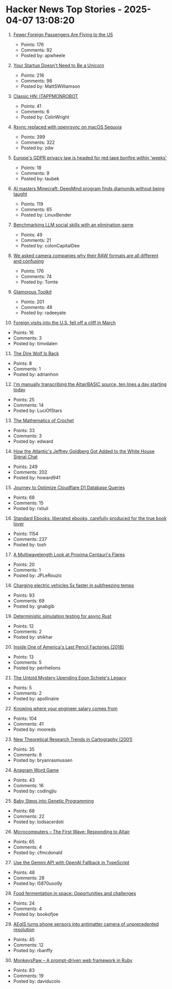 # Hacker News Top Stories - 2025-04-07 13:08:20

1. [Fewer Foreign Passengers Are Flying to the US](https://jasher.substack.com/p/how-fewer-foreign-passengers-flying)
   - Points: 176
   - Comments: 92
   - Posted by: apwheele

2. [Your Startup Doesn't Need to Be a Unicorn](https://mattgiustwilliamson.substack.com/p/your-startup-doesnt-need-to-be-a)
   - Points: 216
   - Comments: 98
   - Posted by: MattSWilliamson

3. [Classic HN: ITAPPMONROBOT](https://thedailywtf.com/articles/ITAPPMONROBOT)
   - Points: 41
   - Comments: 6
   - Posted by: ColinWright

4. [Rsync replaced with openrsync on macOS Sequoia](https://derflounder.wordpress.com/2025/04/06/rsync-replaced-with-openrsync-on-macos-sequoia/)
   - Points: 399
   - Comments: 322
   - Posted by: zdw

5. [Europe's GDPR privacy law is headed for red tape bonfire within 'weeks'](https://www.politico.eu/article/eu-gdpr-privacy-law-europe-president-ursula-von-der-leyen/)
   - Points: 18
   - Comments: 9
   - Posted by: taubek

6. [AI masters Minecraft: DeepMind program finds diamonds without being taught](https://www.nature.com/articles/d41586-025-01019-w)
   - Points: 119
   - Comments: 65
   - Posted by: LinuxBender

7. [Benchmarking LLM social skills with an elimination game](https://github.com/lechmazur/elimination_game)
   - Points: 49
   - Comments: 21
   - Posted by: colonCapitalDee

8. [We asked camera companies why their RAW formats are all different and confusing](https://www.theverge.com/tech/640119/camera-raw-spec-format-explained-adobe-dng-canon-nikon-sony-fujifilm)
   - Points: 176
   - Comments: 74
   - Posted by: Tomte

9. [Glamorous Toolkit](https://gtoolkit.com//)
   - Points: 201
   - Comments: 48
   - Posted by: radeeyate

10. [Foreign visits into the U.S. fell off a cliff in March](https://www.axios.com/2025/04/04/foreign-visits-american-airports-travel-warnings)
   - Points: 16
   - Comments: 3
   - Posted by: timvdalen

11. [The Dire Wolf Is Back](https://www.newyorker.com/magazine/2025/04/14/the-dire-wolf-is-back)
   - Points: 8
   - Comments: 1
   - Posted by: adrianhon

12. [I'm manually transcribing the AltairBASIC source, ten lines a day starting today](https://codeberg.org/luciofstars/altabasic)
   - Points: 25
   - Comments: 14
   - Posted by: LuciOfStars

13. [The Mathematics of Crochet](https://hellohartblog.wordpress.com/2015/05/25/the-mathematics-of-crochet/)
   - Points: 33
   - Comments: 3
   - Posted by: edward

14. [How the Atlantic's Jeffrey Goldberg Got Added to the White House Signal Chat](https://www.theguardian.com/us-news/2025/apr/06/signal-group-chat-leak-how-it-happened)
   - Points: 249
   - Comments: 202
   - Posted by: howard941

15. [Journey to Optimize Cloudflare D1 Database Queries](https://gist.github.com/rxliuli/be31cbded41ef7eac6ae0da9070c8ef8)
   - Points: 68
   - Comments: 15
   - Posted by: rxliuli

16. [Standard Ebooks: liberated ebooks, carefully produced for the true book lover](https://standardebooks.org)
   - Points: 1154
   - Comments: 237
   - Posted by: tosh

17. [A Multiwavelength Look at Proxima Centauri's Flares](https://www.centauri-dreams.org/2025/04/01/a-multiwavelength-look-at-proxima-centauris-flares/)
   - Points: 20
   - Comments: 1
   - Posted by: JPLeRouzic

18. [Charging electric vehicles 5x faster in subfreezing temps](https://news.umich.edu/charging-electric-vehicles-5x-faster-in-subfreezing-temps/)
   - Points: 93
   - Comments: 69
   - Posted by: gnabgib

19. [Deterministic simulation testing for async Rust](https://s2.dev/blog/dst)
   - Points: 12
   - Comments: 2
   - Posted by: shikhar

20. [Inside One of America's Last Pencil Factories (2018)](https://www.nytimes.com/2018/01/12/magazine/inside-one-of-americas-last-pencil-factories.html)
   - Points: 13
   - Comments: 5
   - Posted by: perihelions

21. [The Untold Mystery Upending Egon Schiele's Legacy](https://www.wsj.com/style/egon-schiele-artist-history-eb2480e8)
   - Points: 5
   - Comments: 2
   - Posted by: apollinaire

22. [Knowing where your engineer salary comes from](https://www.seangoedecke.com/where-the-money-comes-from/)
   - Points: 104
   - Comments: 41
   - Posted by: mooreds

23. [New Theoretical Research Trends in Cartography (2001)](https://www.researchgate.net/publication/26467883_NEW_THEORETICAL_RESEARCH_TRENDS_IN_CARTOGRAPHY)
   - Points: 35
   - Comments: 8
   - Posted by: bryanrasmussen

24. [Anagram Word Game](https://codingjlu.github.io/anagram/)
   - Points: 43
   - Comments: 16
   - Posted by: codingjlu

25. [Baby Steps into Genetic Programming](https://aerique.blogspot.com/2011/01/baby-steps-into-genetic-programming.html)
   - Points: 68
   - Comments: 22
   - Posted by: todsacerdoti

26. [Microcomputers – The First Wave: Responding to Altair](https://technicshistory.com/2025/04/06/microcomputers-the-first-wave-responding-to-altair/)
   - Points: 65
   - Comments: 4
   - Posted by: cfmcdonald

27. [Use the Gemini API with OpenAI Fallback in TypeScript](https://sometechblog.com/posts/try-gemini-api-with-openai-fallback/)
   - Points: 48
   - Comments: 28
   - Posted by: l5870uoo9y

28. [Food fermentation in space: Opportunities and challenges](https://www.cell.com/iscience/fulltext/S2589-0042(25)00450-X)
   - Points: 24
   - Comments: 4
   - Posted by: bookofjoe

29. [AEgIS turns phone sensors into antimatter camera of unprecedented resolution](https://home.cern/news/news/experiments/aegis-transforms-smartphone-sensors-antimatter-camera-unprecedented)
   - Points: 45
   - Comments: 12
   - Posted by: rbanffy

30. [MonkeysPaw – A prompt-driven web framework in Ruby](https://worksonmymachine.substack.com/p/introducing-monkeyspaw-a-prompt-driven)
   - Points: 83
   - Comments: 19
   - Posted by: daviducolo

